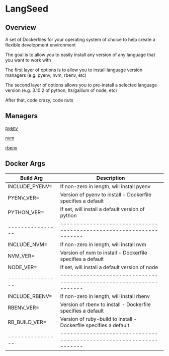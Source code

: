 # LangSeed
## Overview
A set of Dockerfiles for your operating system of choice to help create a flexible development environment

The goal is to allow you to easily install any version of any language that you want to work with

The first layer of options is to allow you to install language version managers (e.g. pyenv, nvm,  rbenv, etc)

The second layer of options allows you to pre-install a selected language version (e.g. 3.10.2 of python, lts/gallium of node, etc)

After that, code crazy, code nuts

## Managers
[pyenv](https://github.com/pyenv/pyenv)

[nvm](https://github.com/nvm-sh/nvm)

[rbenv](https://github.com/rbenv/rbenv)

## Docker Args
| Build Arg      | Description                                                       |
|----------------|-------------------------------------------------------------------|
| INCLUDE_PYENV= | If non-zero in length, will install pyenv                         |
| PYENV_VER=     | Version of pyenv to install - Dockerfile specifies a default      |
| PYTHON_VER=    | If set, will install a default version of python                  |
|----------------|-------------------------------------------------------------------|
| INCLUDE_NVM=   | If non-zero in length, will install nvm                           |
| NVM_VER=       | Version of nvm to install - Dockerfile specifies a default        |
| NODE_VER=      | If set, will install a default version of node                    |
|----------------|-------------------------------------------------------------------|
| INCLUDE_RBENV= | If non-zero in length, will install rbenv                         |
| RBENV_VER=     | Version of rbenv to install - Dockerfile specifies a default      |
| RB_BUILD_VER=  | Version of ruby-build to install - Dockerfile specifies a default |
|----------------|-------------------------------------------------------------------|

